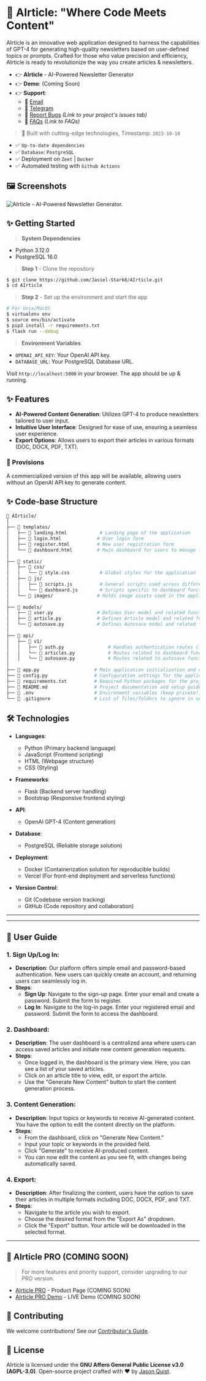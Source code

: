 # 🚀 AIrticle: "Where Code Meets Content"

AIrticle is an innovative web application designed to harness the capabilities of GPT-4 for generating high-quality newsletters based on user-defined topics or prompts. Crafted for those who value precision and efficiency, AIrticle is ready to revolutionize the way you create articles & newsletters.

- 👉 **AIrticle** - AI-Powered Newsletter Generator
- 👉 **Demo**: (Coming Soon)
- 👉 **Support**: 
    - 📧 [Email](mailto:nftsingularity8@gmail.com)
    - 📱 [Telegram](https://t.me/Json_format)
    - 🐞 [Report Bugs](#) *(Link to your project's issues tab)*
    - 📖 [FAQs](#) *(Link to FAQs)*

> 🚀 Built with cutting-edge technologies, Timestamp: `2023-10-10`

- ✅ `Up-to-date dependencies`
- ✅ `Database`: `PostgreSQL`
- ✅ Deployment on `Zeet` | `Docker`
- ✅ Automated testing with `Github Actions`

## 🖼️ Screenshots

![AIrticle - AI-Powered Newsletter Generator.](#)

## ✨ Getting Started

> **System Dependencies**
- Python 3.12.0
- PostgreSQL 16.0

> **Step 1** - Clone the repository

```bash
$ git clone https://github.com/Jasiel-Stark8/AIrticle.git
$ cd AIrticle
```

> **Step 2** - Set up the environment and start the app

```bash
# For Unix/MacOS
$ virtualenv env
$ source env/bin/activate
$ pip3 install -r requirements.txt
$ flask run --debug
```

> **Environment Variables**
- `OPENAI_API_KEY`: Your OpenAI API key.
- `DATABASE_URL`: Your PostgreSQL Database URL.

Visit `http://localhost:5000` in your browser. The app should be up & running.

## ✨ Features

- **AI-Powered Content Generation**: Utilizes GPT-4 to produce newsletters tailored to user input.
- **Intuitive User Interface**: Designed for ease of use, ensuring a seamless user experience.
- **Export Options**: Allows users to export their articles in various formats (DOC, DOCX, PDF, TXT).

### 🚀 Provisions

A commercialized version of this app will be available, allowing users without an OpenAI API key to generate content.

## ✨ Code-base Structure

```bash
📂 AIrticle/
│
├── 📂 templates/
│   ├── 📄 landing.html            # Landing page of the application
│   ├── 📄 login.html             # User login form
│   ├── 📄 register.html          # New user registration form
│   └── 📄 dashboard.html         # Main dashboard for users to manage their articles
│
├── 📂 static/
│   ├── 📂 css/
│   │   └── 📄 style.css           # Global styles for the application
│   ├── 📂 js/
│   │   ├── 📄 scripts.js          # General scripts used across different pages
│   │   └── 📄 dashboard.js        # Scripts specific to dashboard functionalities
│   └── 📂 images/                # Holds image assets used in the application
│
├── 📂 models/
│   ├── 📄 user.py                # Defines User model and related functions
│   ├── 📄 article.py             # Defines Article model and related functions
│   └── 📄 autosave.py            # Defines Autosave model and related functionality
│
├── 📂 api/
│   ├── 📂 v1/
│   │   ├── 📄 auth.py                # Handles authentication routes (login, register)
│   │   └── 📄 articles.py            # Routes related to dashboard functionalities and articles
│   │   └── 📄 autosave.py            # Routes related to autosave functionalities
│
├── 📄 app.py                    # Main application initialization and configuration
├── 📄 config.py                 # Configuration settings for the application
├── 📄 requirements.txt          # Required Python packages for the project
├── 📄 README.md                 # Project documentation and setup guide
├── 📄 .env                      # Environment variables (keep private!)
└── 📄 .gitignore                # List of files/folders to ignore in version control
```

## 🛠️ Technologies

- **Languages**: 
  - Python (Primary backend language)
  - JavaScript (Frontend scripting)
  - HTML (Webpage structure)
  - CSS (Styling)
  
- **Frameworks**: 
  - Flask (Backend server handling)
  - Bootstrap (Responsive frontend styling)
  
- **API**: 
  - OpenAI GPT-4 (Content generation)
  
- **Database**: 
  - PostgreSQL (Reliable storage solution)
  
- **Deployment**: 
  - Docker (Containerization solution for reproducible builds)
  - Vercel (For front-end deployment and serverless functions)
  
- **Version Control**: 
  - Git (Codebase version tracking)
  - GitHub (Code repository and collaboration)

---

---
## 📖 User Guide

### **1. Sign Up/Log In**:
- **Description**: Our platform offers simple email and password-based authentication. New users can quickly create an account, and returning users can seamlessly log in.
- **Steps**:
  - **Sign Up**: Navigate to the sign-up page. Enter your email and create a password. Submit the form to register.
  - **Log In**: Navigate to the log-in page. Enter your registered email and password. Submit the form to access the dashboard.

### **2. Dashboard**:
- **Description**: The user dashboard is a centralized area where users can access saved articles and initiate new content generation requests.
- **Steps**: 
  - Once logged in, the dashboard is the primary view. Here, you can see a list of your saved articles.
  - Click on an article title to view, edit, or export the article.
  - Use the "Generate New Content" button to start the content generation process.

### **3. Content Generation**:
- **Description**: Input topics or keywords to receive AI-generated content. You have the option to edit the content directly on the platform.
- **Steps**: 
  - From the dashboard, click on "Generate New Content."
  - Input your topic or keywords in the provided field.
  - Click "Generate" to receive AI-produced content.
  - You can now edit the content as you see fit, with changes being automatically saved.

### **4. Export**:
- **Description**: After finalizing the content, users have the option to save their articles in multiple formats including DOC, DOCX, PDF, and TXT.
- **Steps**: 
  - Navigate to the article you wish to export.
  - Choose the desired format from the "Export As" dropdown.
  - Click the "Export" button. Your article will be downloaded in the selected format.

---

## 🎉 AIrticle PRO (COMING SOON)

> For more features and priority support, consider upgrading to our PRO version.

- [AIrticle PRO](#) - Product Page (COMING SOON)
- [AIrticle PRO Demo](#) - LIVE Demo (COMING SOON)

## 👥 Contributing

We welcome contributions! See our [Contributor's Guide](#).

## 📜 License

AIrticle is licensed under the **GNU Affero General Public License v3.0 (AGPL-3.0)**. Open-source project crafted with ❤️ by [Jason Quist](https://github.com/Jasiel-Stark8/).
